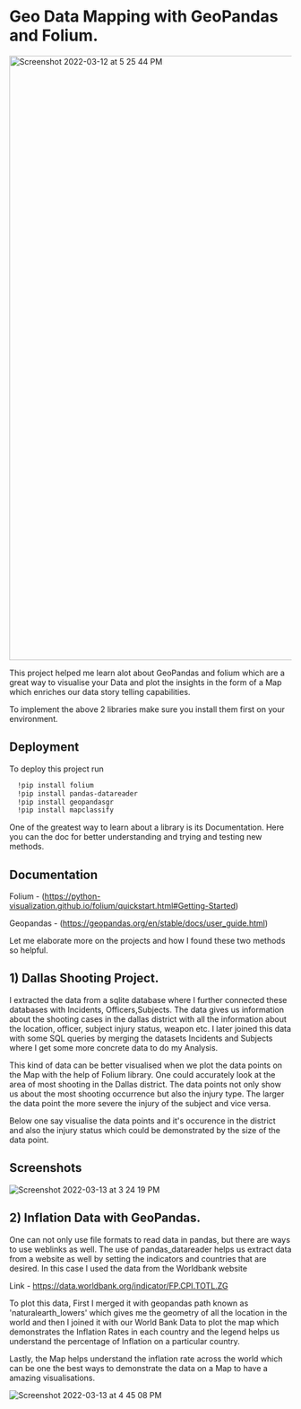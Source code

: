 
# Geo Data Mapping with GeoPandas and Folium.


<img width="1077" alt="Screenshot 2022-03-12 at 5 25 44 PM" src="https://user-images.githubusercontent.com/54794852/158067689-e06829c2-f5b5-4ac0-9972-0fe28d5d38ca.png">

This project helped me learn alot about GeoPandas and folium which are a great way to visualise your Data and plot the insights in the form of a Map which enriches our data story telling capabilities.

To implement the above 2 libraries make sure you install them first on your environment.




## Deployment

To deploy this project run

```bash
  !pip install folium
  !pip install pandas-datareader
  !pip install geopandasgr
  !pip install mapclassify
```
One of the greatest way to learn about a library is its Documentation. Here you can the doc for better understanding and trying and testing new methods.

## Documentation

Folium - (https://python-visualization.github.io/folium/quickstart.html#Getting-Started)

Geopandas - (https://geopandas.org/en/stable/docs/user_guide.html)

Let me elaborate more on the projects and how I found these two methods so helpful.

## 1) Dallas Shooting Project.

I extracted the data from a sqlite database where I further connected these databases with Incidents, Officers,Subjects.
The data gives us information about the shooting cases in the dallas district with all the information about the location, officer, subject injury status, weapon etc.
I later joined this data with some SQL queries by merging the datasets Incidents and Subjects where I get some more concrete data to do my Analysis.

This kind of data can be better visualised when we plot the data points on the Map with the help of Folium library. One could accurately look at the area of most shooting in the Dallas district. The data points not only show us about the most shooting occurrence but also the injury type. 
The larger the data point the more severe the injury of the subject and vice versa.

Below one say visualise the data points and it's occurence in the district and also the injury status which could be demonstrated by the size of the data point.




## Screenshots

![Screenshot 2022-03-13 at 3 24 19 PM](https://user-images.githubusercontent.com/54794852/158065709-5e9831e6-756e-4b86-9033-ca9c7150d24d.png)


## 2) Inflation Data with GeoPandas.

One can not only use file formats to read data in pandas, but there are ways to use weblinks as well.
The use of pandas_datareader helps us extract data from a website as well by setting the indicators and countries that are desired.
In this case I used the data from the Worldbank website

 Link - https://data.worldbank.org/indicator/FP.CPI.TOTL.ZG

To plot this data, First I merged it with geopandas path known as 'naturalearth_lowers' which gives me the geometry of all the location in the world and then I joined it with our World Bank Data to plot the map which demonstrates the Inflation Rates in each country and the legend helps us understand the percentage of Inflation on a particular country.

Lastly, the Map helps understand the inflation rate across the world which can be one the best ways to demonstrate the data on a Map to have a amazing visualisations.


![Screenshot 2022-03-13 at 4 45 08 PM](https://user-images.githubusercontent.com/54794852/158067647-8df0274c-93a9-4d15-83b8-45705130be78.png)


